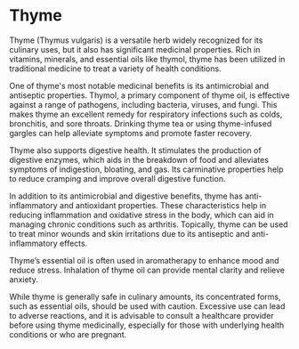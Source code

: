 <!--
source: GPT-4o: thyme (medicinal) (as paragraphs) (less than 220 words)
sibs: parsley, sage, rosemary, thyme
tags: herbals
-->

# Thyme

Thyme (Thymus vulgaris) is a versatile herb widely recognized for its culinary uses, but it also has significant medicinal properties. Rich in vitamins, minerals, and essential oils like thymol, thyme has been utilized in traditional medicine to treat a variety of health conditions.

One of thyme's most notable medicinal benefits is its antimicrobial and antiseptic properties. Thymol, a primary component of thyme oil, is effective against a range of pathogens, including bacteria, viruses, and fungi. This makes thyme an excellent remedy for respiratory infections such as colds, bronchitis, and sore throats. Drinking thyme tea or using thyme-infused gargles can help alleviate symptoms and promote faster recovery.

Thyme also supports digestive health. It stimulates the production of digestive enzymes, which aids in the breakdown of food and alleviates symptoms of indigestion, bloating, and gas. Its carminative properties help to reduce cramping and improve overall digestive function.

In addition to its antimicrobial and digestive benefits, thyme has anti-inflammatory and antioxidant properties. These characteristics help in reducing inflammation and oxidative stress in the body, which can aid in managing chronic conditions such as arthritis. Topically, thyme can be used to treat minor wounds and skin irritations due to its antiseptic and anti-inflammatory effects.

Thyme’s essential oil is often used in aromatherapy to enhance mood and reduce stress. Inhalation of thyme oil can provide mental clarity and relieve anxiety.

While thyme is generally safe in culinary amounts, its concentrated forms, such as essential oils, should be used with caution. Excessive use can lead to adverse reactions, and it is advisable to consult a healthcare provider before using thyme medicinally, especially for those with underlying health conditions or who are pregnant.
